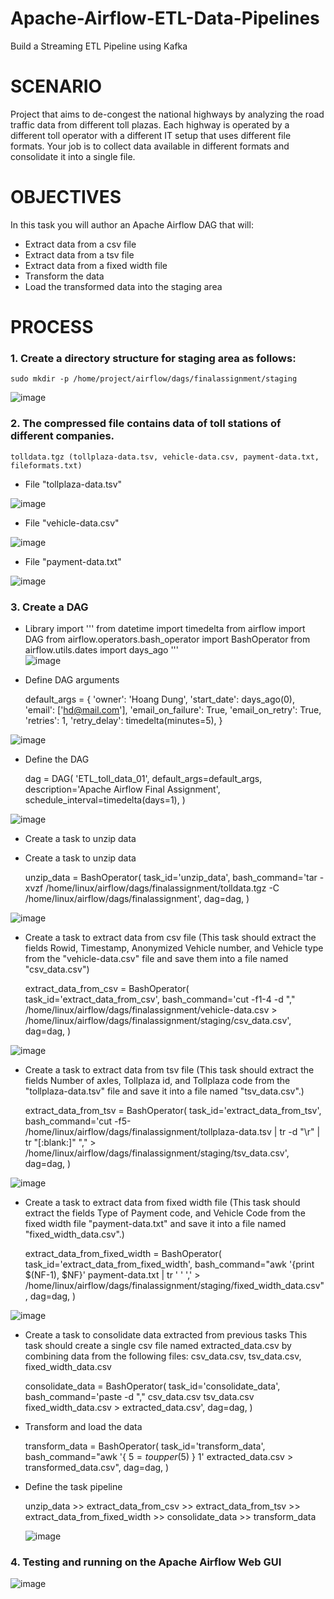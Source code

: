 # Apache-Airflow-ETL-Data-Pipelines
Build a Streaming ETL Pipeline using Kafka

# SCENARIO
Project that aims to de-congest the national highways by analyzing the road traffic data from different toll plazas. Each highway is operated by a different toll operator with a different IT setup that uses different file formats. Your job is to collect data available in different formats and consolidate it into a single file.

# OBJECTIVES
In this task you will author an Apache Airflow DAG that will:
- Extract data from a csv file
- Extract data from a tsv file
- Extract data from a fixed width file
- Transform the data
- Load the transformed data into the staging area

# PROCESS
### 1. Create a directory structure for staging area as follows:

    sudo mkdir -p /home/project/airflow/dags/finalassignment/staging
    
![image](https://github.com/CodeWorld-X/Apache-Airflow-ETL-Data-Pipelines/assets/129016922/5baa5ae1-0e12-4786-aca9-b2421d385fd6)

### 2. The compressed file contains data of toll stations of different companies.

    tolldata.tgz (tollplaza-data.tsv, vehicle-data.csv, payment-data.txt, fileformats.txt)
    
- File "tollplaza-data.tsv"

![image](https://github.com/CodeWorld-X/Apache-Airflow-ETL-Data-Pipelines/assets/129016922/bd32978c-9e29-4505-a223-152babc1661c)

- File "vehicle-data.csv"
  
![image](https://github.com/CodeWorld-X/Apache-Airflow-ETL-Data-Pipelines/assets/129016922/b0f618a7-c0bc-4ab0-8bdd-525aac72c42d)

- File "payment-data.txt"
  
![image](https://github.com/CodeWorld-X/Apache-Airflow-ETL-Data-Pipelines/assets/129016922/821ff660-f01e-4f93-b54b-e1b0f741e9fc)

### 3. Create a DAG

* Library import
'''
    from datetime import timedelta
    from airflow import DAG
    from airflow.operators.bash_operator import BashOperator 
    from airflow.utils.dates import days_ago
'''  
![image](https://github.com/CodeWorld-X/Apache-Airflow-ETL-Data-Pipelines/assets/129016922/54649443-4eb4-408a-80ee-fa178097b0ca)

* Define DAG arguments
  
    default_args = { 
    'owner': 'Hoang Dung', 
    'start_date': days_ago(0), 
    'email': ['hd@mail.com'], 
    'email_on_failure': True, 
    'email_on_retry': True, 
    'retries': 1, 
    'retry_delay': timedelta(minutes=5), 
    }
  
![image](https://github.com/CodeWorld-X/Apache-Airflow-ETL-Data-Pipelines/assets/129016922/3d10fd9b-f179-4ef7-99b8-cde4bd6d3139)

* Define the DAG
  
    dag = DAG( 
    'ETL_toll_data_01', 
    default_args=default_args, 
    description='Apache Airflow Final Assignment', 
    schedule_interval=timedelta(days=1), 
    )
  
![image](https://github.com/CodeWorld-X/Apache-Airflow-ETL-Data-Pipelines/assets/129016922/87dbab79-1a64-4570-acce-21b0a23c924f)

* Create a task to unzip data
  
- Create a task to unzip data
  
    unzip_data = BashOperator( 
    task_id='unzip_data', 
    bash_command='tar -xvzf /home/linux/airflow/dags/finalassignment/tolldata.tgz -C /home/linux/airflow/dags/finalassignment', 
    dag=dag, 
    )
  
![image](https://github.com/CodeWorld-X/Apache-Airflow-ETL-Data-Pipelines/assets/129016922/7ad18ebc-e025-45fa-9809-e5ba310987a9)

- Create a task to extract data from csv file (This task should extract the fields Rowid, Timestamp, Anonymized Vehicle number, and Vehicle type from the "vehicle-data.csv" file and save them into a file named "csv_data.csv")
  
    extract_data_from_csv = BashOperator( 
    task_id='extract_data_from_csv', 
    bash_command='cut -f1-4 -d "," /home/linux/airflow/dags/finalassignment/vehicle-data.csv > /home/linux/airflow/dags/finalassignment/staging/csv_data.csv', 
    dag=dag, 
    )
  
![image](https://github.com/CodeWorld-X/Apache-Airflow-ETL-Data-Pipelines/assets/129016922/981427ce-f7ea-46b3-923b-8a7d3c7f6311)

- Create a task to extract data from tsv file (This task should extract the fields Number of axles, Tollplaza id, and Tollplaza code from the "tollplaza-data.tsv" file and save it into a file named "tsv_data.csv".)
  
    extract_data_from_tsv = BashOperator( 
    task_id='extract_data_from_tsv', 
    bash_command='cut -f5- /home/linux/airflow/dags/finalassignment/tollplaza-data.tsv | tr -d "\r" | tr "[:blank:]" "," > /home/linux/airflow/dags/finalassignment/staging/tsv_data.csv', 
    dag=dag, 
    )
  
![image](https://github.com/CodeWorld-X/Apache-Airflow-ETL-Data-Pipelines/assets/129016922/94686cec-6cc5-447f-924b-8628f380433f)

- Create a task to extract data from fixed width file (This task should extract the fields Type of Payment code, and Vehicle Code from the fixed width file "payment-data.txt" and save it into a file named "fixed_width_data.csv".)
  
    extract_data_from_fixed_width = BashOperator(
    task_id='extract_data_from_fixed_width',
    bash_command="awk '{print $(NF-1), $NF}' payment-data.txt | tr ' ' ',' > /home/linux/airflow/dags/finalassignment/staging/fixed_width_data.csv",
    dag=dag,
    )
  
![image](https://github.com/CodeWorld-X/Apache-Airflow-ETL-Data-Pipelines/assets/129016922/dd617bf5-d41a-4fa1-85bd-5d0ebeec21c4)

- Create a task to consolidate data extracted from previous tasks
This task should create a single csv file named extracted_data.csv by combining data from the following files: csv_data.csv, tsv_data.csv, fixed_width_data.csv

    consolidate_data = BashOperator(
    task_id='consolidate_data',
    bash_command='paste -d "," csv_data.csv tsv_data.csv fixed_width_data.csv > extracted_data.csv',
    dag=dag,
    )

- Transform and load the data
  
    transform_data = BashOperator(
    task_id='transform_data',
    bash_command="awk '{ $5 = toupper($5) } 1' extracted_data.csv > transformed_data.csv",
    dag=dag,
    )
  
- Define the task pipeline
  
    unzip_data >> extract_data_from_csv >> extract_data_from_tsv >> extract_data_from_fixed_width >> consolidate_data >> transform_data

  ![image](https://github.com/CodeWorld-X/Apache-Airflow-ETL-Data-Pipelines/assets/129016922/0fe55520-52f4-4eb7-abe8-eca1ad84e87c)

### 4. Testing and running on the Apache Airflow Web GUI

![image](https://github.com/CodeWorld-X/Apache-Airflow-ETL-Data-Pipelines/assets/129016922/f3ad88be-6509-42f0-8fea-4bf794d9129e)











